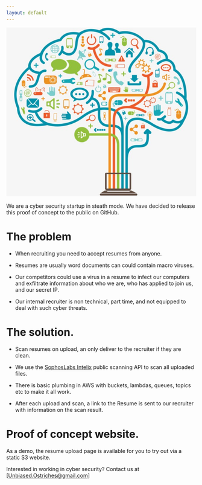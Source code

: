 ```yaml
---
layout: default
---
```


![Brain Tree](assets/images/brain-tree.jpg)

We are a cyber security startup in steath mode. We have decided to release this proof of concept to the public on GitHub.

# The problem

* When recruiting you need to accept resumes from anyone.

* Resumes are usually word documents can could contain macro viruses.

* Our competitors could use a virus in a resume to infect our computers and exfiltrate information about who we are, who has applied to join us, and our secret IP.

* Our internal recruiter is non technical, part time, and not equipped to deal with such cyber threats.

# The solution.

* Scan resumes on upload, an only deliver to the recruiter if they are clean.

* We use the [SophosLabs Intelix](https://api.labs.sophos.com/doc/index.html) public scanning API to scan all uploaded files.

* There is basic plumbing in AWS with buckets, lambdas, queues, topics etc to make it all work.

* After each upload and scan, a link to the Resume is sent to our recruiter with information on the scan result.

# Proof of concept website.

As a demo, the resume upload page is available for you to try out via a static S3 website.

Interested in working in cyber security? Contact us at [Unbiased.Ostriches@gmail.com]

